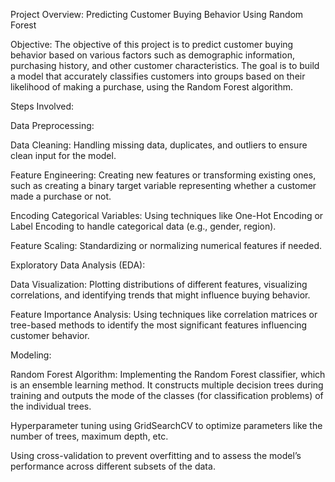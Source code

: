 Project Overview: Predicting Customer Buying Behavior Using Random Forest

Objective: The objective of this project is to predict customer buying behavior based on various factors such as demographic information, purchasing history, and other customer characteristics. The goal is to build a model that accurately classifies customers into groups based on their likelihood of making a purchase, using the Random Forest algorithm.

Steps Involved:

Data Preprocessing:

Data Cleaning: Handling missing data, duplicates, and outliers to ensure clean input for the model.

Feature Engineering: Creating new features or transforming existing ones, such as creating a binary target variable representing whether a customer made a purchase or not.

Encoding Categorical Variables: Using techniques like One-Hot Encoding or Label Encoding to handle categorical data (e.g., gender, region).

Feature Scaling: Standardizing or normalizing numerical features if needed.

Exploratory Data Analysis (EDA):

Data Visualization: Plotting distributions of different features, visualizing correlations, and identifying trends that might influence buying behavior.

Feature Importance Analysis: Using techniques like correlation matrices or tree-based methods to identify the most significant features influencing customer behavior.

Modeling:

Random Forest Algorithm: Implementing the Random Forest classifier, which is an ensemble learning method. It constructs multiple decision trees during training and outputs the mode of the classes (for classification problems) of the individual trees.

Hyperparameter tuning using GridSearchCV to optimize parameters like the number of trees, maximum depth, etc.

Using cross-validation to prevent overfitting and to assess the model’s performance across different subsets of the data.
